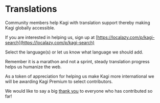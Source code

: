# Translations

Community members help Kagi with translation support thereby making Kagi globally accessible.

If you are interested in helping us, sign up at [https://localazy.com/p/kagi-search](https://localazy.com/p/kagi-search)

Select the language(s) or let us know what language we should add.

Remember it is a marathon and not a sprint, steady translation progress helps us humanize the web.

As a token of appreciation for helping us make Kagi more international we will be awarding Kagi Premium to select contributors.

We would like to say a big [thank you](./kudos.md) to everyone who has contributed so far!
